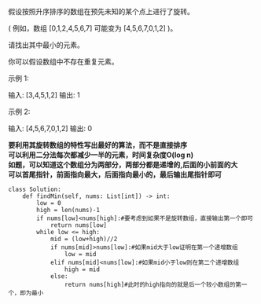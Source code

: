 假设按照升序排序的数组在预先未知的某个点上进行了旋转。

( 例如，数组 [0,1,2,4,5,6,7] 可能变为 [4,5,6,7,0,1,2] )。

请找出其中最小的元素。

你可以假设数组中不存在重复元素。

示例 1:

输入: [3,4,5,1,2]
输出: 1

示例 2:

输入: [4,5,6,7,0,1,2]
输出: 0

**要利用其旋转数组的特性写出最好的算法，而不是直接排序**  
**可以利用二分法每次都减少一半的元素，时间复杂度O(log n)**  
**如题，可以知道这个数组分为两部分，两部分都是递增的,后面的小前面的大**  
**可以首尾指针，前面指向最大，后面指向最小的，最后输出尾指针即可**

```
class Solution:
    def findMin(self, nums: List[int]) -> int:
        low = 0
        high = len(nums)-1
        if nums[low]<nums[high]:#要考虑到如果不是旋转数组，直接输出第一个即可
            return nums[low]
        while low <= high:
            mid = (low+high)//2
            if nums[mid]>nums[low]:#如果mid大于low证明在第一个递增数组
                low = mid
            elif nums[mid]<nums[low]:#如果mid小于low则在第二个递增数组
                high = mid
            else:
                return nums[high]#此时的high指向的就是后一个较小数组的第一个，即为最小
    
```
